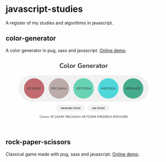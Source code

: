 # javascript-studies
A register of my studies and algorithms in javascript.

## color-generator
A color generator in pug, sass and javascript. <a href="https://codepen.io/joziasmartini/pen/NWrGGYz">Online demo</a>.

<p align="center">
  <img alt="Color Generator" src="color-generator/color-generator.png" width="600px"/>
</p>

## rock-paper-scissors
Classical game made with pug, sass and javascript. <a href="https://codepen.io/joziasmartini/pen/yLavxmy">Online demo</a>.
